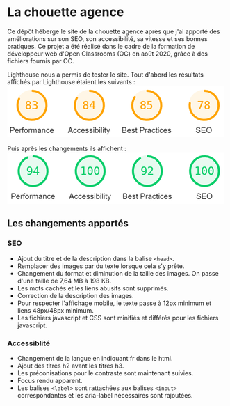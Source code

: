 # La chouette agence

Ce dépôt héberge le site de la chouette agence après que j'ai apporté des améliorations sur son SEO, son accessibilité, sa vitesse et ses bonnes pratiques.
Ce projet a été réalisé dans le cadre de la formation de développeur web d'Open Classrooms (OC) en août 2020, grâce à des fichiers fournis par OC.

Lighthouse nous a permis de tester le site. Tout d'abord les résultats affichés par Lighthouse étaient les suivants :
![premiers resultats](https://raw.githubusercontent.com/Flora-Pvt/p4-la-chouette-agence/master/img/startingwebsiteindexSC.png)

Puis après les changements ils affichent : 
![derniers resultats](https://raw.githubusercontent.com/Flora-Pvt/p4-la-chouette-agence/master/img/startingwebsiteindexSC-9label.png)

## Les changements apportés 

### SEO
- Ajout du titre et de la description dans la balise `<head>`.
- Remplacer des images par du texte lorsque cela s'y prête.
- Changement du format et diminution de la taille des images. On passe d'une taille de 7,64 MB à 198 KB.
- Les mots cachés et les liens abusifs sont supprimés.
- Correction de la description des images.
- Pour respecter l'affichage mobile, le texte passe à 12px minimum et liens 48px/48px
minimum.
- Les fichiers javascript et CSS sont minifiés et différés pour les fichiers javascript.

### Accessiblité
- Changement de la langue en indiquant fr dans le html.
- Ajout des titres h2 avant les titres h3.
- Les préconisations pour le contraste sont maintenant suivies.
- Focus rendu apparent.
- Les balises `<label>` sont rattachées aux balises `<input>` correspondantes et les
aria-label nécessaires sont rajoutées.


    


